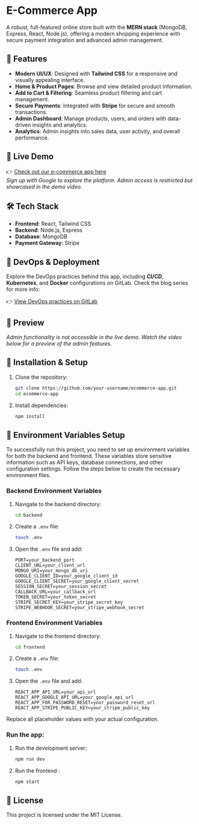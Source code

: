 # E-Commerce App

A robust, full-featured online store built with the **MERN stack** (MongoDB, Express, React, Node.js), offering a modern shopping experience with secure payment integration and advanced admin management.

## 🌟 Features

- **Modern UI/UX**: Designed with **Tailwind CSS** for a responsive and visually appealing interface.
- **Home & Product Pages**: Browse and view detailed product information.
- **Add to Cart & Filtering**: Seamless product filtering and cart management.
- **Secure Payments**: Integrated with **Stripe** for secure and smooth transactions.
- **Admin Dashboard**: Manage products, users, and orders with data-driven insights and analytics.
- **Analytics**: Admin insights into sales data, user activity, and overall performance.

## 🚀 Live Demo

👉 [Check out our e-commerce app here](https://osaro-tech-store.vercel.app/)  
*Sign up with Google to explore the platform. Admin access is restricted but showcased in the demo video.*

## 🛠️ Tech Stack

- **Frontend**: React, Tailwind CSS
- **Backend**: Node.js, Express
- **Database**: MongoDB
- **Payment Gateway**: Stripe

## 🔧 DevOps & Deployment

Explore the DevOps practices behind this app, including **CI/CD**, **Kubernetes**, and **Docker** configurations on GitLab. Check the blog series for more info:

👉 [View DevOps practices on GitLab](https://gitlab.com/ousaro/osarotechstore_blogseries)

## 📸 Preview

*Admin functionality is not accessible in the live demo. Watch the video below for a preview of the admin features.*

## 📂 Installation & Setup

1. Clone the repository:
   ```bash
   git clone https://github.com/your-username/ecommerce-app.git
   cd ecommerce-app
   ```
2. Install dependencies:
   ```bash
   npm install
   ```
## 🔑 Environment Variables Setup

To successfully run this project, you need to set up environment variables for both the backend and frontend. These variables store sensitive information such as API keys, database connections, and other configuration settings. Follow the steps below to create the necessary environment files.

### Backend Environment Variables

1. Navigate to the backend directory:
   ```bash
   cd backend
   ```
2. Create a `.env` file:
   ```bash
   touch .env
   ```
3. Open the `.env` file and add:
   ```env
   PORT=your_backend_port
   CLIENT_URL=your_client_url
   MONGO_URI=your_mongo_db_uri
   GOOGLE_CLIENT_ID=your_google_client_id
   GOOGLE_CLIENT_SECRET=your_google_client_secret
   SESSION_SECRET=your_session_secret
   CALLBACK_URL=your_callback_url
   TOKEN_SECRET=your_token_secret
   STRIPE_SECRET_KEY=your_stripe_secret_key
   STRIPE_WEBHOOK_SECRET=your_stripe_webhook_secret
   ```

### Frontend Environment Variables

1. Navigate to the frontend directory:
   ```bash
   cd frontend
   ```
2. Create a `.env` file:
   ```bash
   touch .env
   ```
3. Open the `.env` file and add:
   ```env
   REACT_APP_API_URL=your_api_url
   REACT_APP_GOOGLE_API_URL=your_google_api_url
   REACT_APP_FOR_PASSWORD_RESET=your_password_reset_url
   REACT_APP_STRIPE_PUBLIC_KEY=your_stripe_public_key
   ```

Replace all placeholder values with your actual configuration.

### Run the app:
1. Run the development server:
   ```bash
   npm run dev
   ```
2. Run the frontend :
    ```bash
   npm start
   ```

## 📄 License

This project is licensed under the MIT License.
